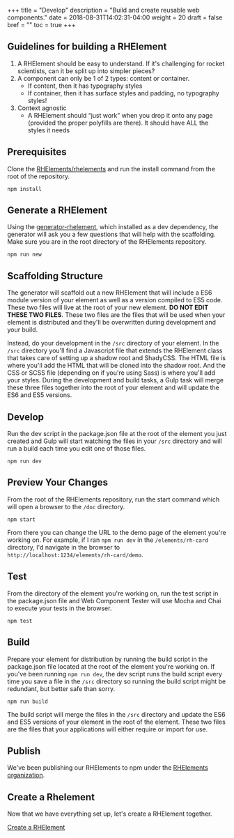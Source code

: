 +++
title = "Develop"
description = "Build and create reusable web components."
date = 2018-08-31T14:02:31-04:00
weight = 20
draft = false
bref = ""
toc = true
+++

<!-- # Guidelines -->

## Guidelines for building a RHElement

1. A RHElement should be easy to understand. If it's challenging for rocket scientists, can it be split up into simpler pieces?
2. A component can only be 1 of 2 types: content or container. 
    - If content, then it has typography styles
    - If container, then it has surface styles and padding, no typography styles!
3. Context agnostic
    - A RHElement should “just work” when you drop it onto any page (provided the proper polyfills are there). It should have ALL the styles it needs

## Prerequisites

Clone the [RHElements/rhelements](https://github.com/RHElements/rhelements) and run the install command from the root of the repository.

```
npm install
```

## Generate a RHElement

Using the [generator-rhelement](https://github.com/RHElements/generator-rhelement), which installed as a dev dependency, the generator will ask you a few questions that will help with the scaffolding. Make sure you are in the root directory of the RHElements repository.

```
npm run new
```

## Scaffolding Structure

The generator will scaffold out a new RHElement that will include a ES6 module version of your element as well as a version compiled to ES5 code. These two files will live at the root of your new element. **DO NOT EDIT THESE TWO FILES**. These two files are the files that will be used when your element is distributed and they'll be overwritten during development and your build.

Instead, do your development in the `/src` directory of your element. In the `/src` directory you'll find a Javascript file that extends the RHElement class that takes care of setting up a shadow root and ShadyCSS. The HTML file is where you'll add the HTML that will be cloned into the shadow root. And the CSS or SCSS file (depending on if you're using Sass) is where you'll add your styles. During the development and build tasks, a Gulp task will merge these three files together into the root of your element and will update the ES6 and ES5 versions.

## Develop

Run the dev script in the package.json file at the root of the element you just created and Gulp will start watching the files in your `/src` directory and will run a build each time you edit one of those files.

```
npm run dev
```

## Preview Your Changes

From the root of the RHElements repository, run the start command which will open a browser to the `/doc` directory.

```
npm start
```

From there you can change the URL to the demo page of the element you're working on. For example, if I ran `npm run dev` in the `/elements/rh-card` directory, I'd navigate in the browser to `http://localhost:1234/elements/rh-card/demo`.

## Test

From the directory of the element you're working on, run the test script in the package.json file and Web Component Tester will use Mocha and Chai to execute your tests in the browser.

```
npm test
```

## Build

Prepare your element for distribution by running the build script in the package.json file located at the root of the element you're working on. If you've been running `npm run dev`, the dev script runs the build script every time you save a file in the `/src` directory so running the build script might be redundant, but better safe than sorry.

```
npm run build
```

The build script will merge the files in the `/src` directory and update the ES6 and ES5 versions of your element in the root of the element. These two files are the files that your applications will either require or import for use.

## Publish

We've been publishing our RHElements to npm under the [RHElements organization](https://www.npmjs.com/org/rhelements).

## Create a Rhelement

Now that we have everything set up, let's create a RHElement together.

[Create a RHElement](/step-1.html)

